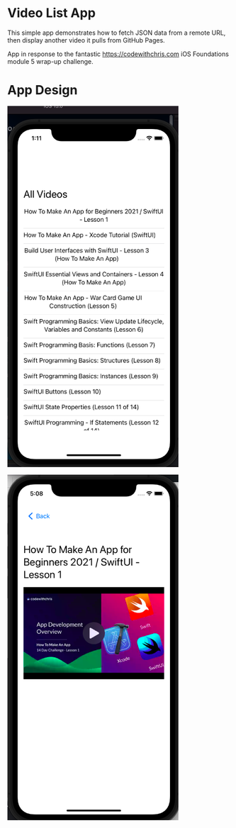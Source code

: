 # Video List App
This simple app demonstrates how to fetch JSON data from a remote URL, then display another video it
pulls from GitHub Pages. 

App in response to the fantastic https://codewithchris.com iOS Foundations module 5 wrap-up challenge.

# App Design
![App home screen](img/extra_whitespace.png)


![App video page](img/video_screen.png)
